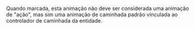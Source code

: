 Quando marcada, esta animação não deve ser considerada uma animação de "ação", mas sim uma
animação de caminhada padrão vinculada ao controlador de caminhada da entidade.